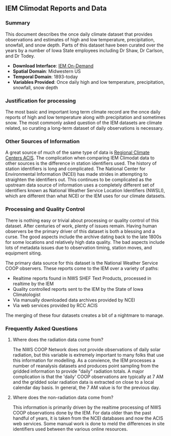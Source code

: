 ## <a name="climodat"></a> IEM Climodat Reports and Data

### Summary

This document describes the once daily climate dataset that provides observations and estimates of high and low temperature, precipitation, snowfall, and snow depth.  Parts of this dataset have been curated over the years by a number of Iowa State employees including Dr Shaw, Dr Carlson, and Dr Todey.

* __Download Interface__: [IEM On-Demand](https://mesonet.agron.iastate.edu/request/coop/fe.phtml)
* __Spatial Domain__: Midwestern US
* __Temporal Domain__: 1893-today
* __Variables Provided__: Once daily high and low temperature, precipitation, snowfall, snow depth

### Justification for processing

The most basic and important long term climate record are the once daily reports of high and low temperature along with precipitation and sometimes snow.  The most commonly asked question of the IEM datasets are climate related, so curating a long-term dataset of daily observations is necessary.

### Other Sources of Information

A great source of much of the same type of data is [Regional Climate Centers ACIS](http://www.rcc-acis.org/).  The complication when comparing IEM Climodat data to other sources is the difference in station identifiers used.  The history of station identifiers is long and complicated.  The National Center for Environmental Information (NCEI) has made strides in attempting to straighten the identifiers out.  This continues to be complicated as the upstream data source of information uses a completely different set of identifiers known as National Weather Service Location Identifiers (NWSLI), which are different than what NCEI or the IEM uses for our climate datasets.

### Processing and Quality Control

There is nothing easy or trivial about processing or quality control of this dataset. After centuries of work, plenty of issues remain.  Having human observers be the primary driver of this dataset is both a blessing and a curse.  The good aspects include the archive dating back to the late 1800s for some locations and relatively high data quality.  The bad aspects include lots of metadata issues due to observation timing, station moves, and equipment siting.

The primary data source for this dataset is the National Weather Service COOP observers.  These reports come to the IEM over a variety of paths:

- Realtime reports found in NWS SHEF Text Products, processed in realtime by the IEM
- Quality controlled reports sent to the IEM by the State of Iowa Climatologist
- Via manually downloaded data archives provided by NCEI
- Via web services provided by RCC ACIS

The merging of these four datasets creates a bit of a nightmare to manage.

### <a name="faq"></a> Frequently Asked Questions

1. Where does the radiation data come from?

    The NWS COOP Network does not provide observations of daily solar radiation, but this variable is extremely important to many folks that use this information for modelling.  As a convience, the IEM processes a number of reanalysis datasets and produces point sampling from the gridded information to provide "daily" radiation totals.  A major complication is that the 'daily' COOP observations are typically at 7 AM and the gridded solar radiation data is extracted on close to a local calendar day basis.  In general, the 7 AM value is for the previous day.

1. Where does the non-radiation data come from?

    This information is primarily driven by the realtime processing of NWS COOP observations done by the IEM.  For data older than the past handful of years, it is taken from the NCEI databases and now the ACIS web services.  Some manual work is done to meld the differences in site identifiers used between the various online resources.
